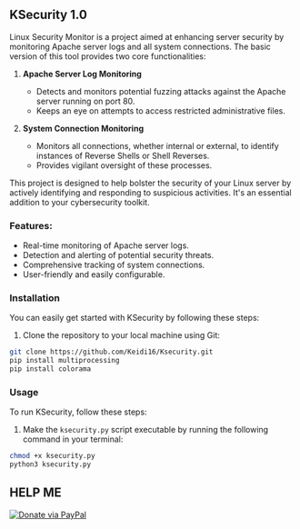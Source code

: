 ## KSecurity 1.0
Linux Security Monitor is a project aimed at enhancing server security by monitoring Apache server logs and all system connections. The basic version of this tool provides two core functionalities:

1. **Apache Server Log Monitoring**
   - Detects and monitors potential fuzzing attacks against the Apache server running on port 80.
   - Keeps an eye on attempts to access restricted administrative files.

2. **System Connection Monitoring**
   - Monitors all connections, whether internal or external, to identify instances of Reverse Shells or Shell Reverses.
   - Provides vigilant oversight of these processes.

This project is designed to help bolster the security of your Linux server by actively identifying and responding to suspicious activities. It's an essential addition to your cybersecurity toolkit.

### Features:
- Real-time monitoring of Apache server logs.
- Detection and alerting of potential security threats.
- Comprehensive tracking of system connections.
- User-friendly and easily configurable.

### Installation

You can easily get started with KSecurity by following these steps:

1. Clone the repository to your local machine using Git:

```bash
git clone https://github.com/Keidi16/Ksecurity.git
pip install multiprocessing
pip install colorama
```
### Usage

To run KSecurity, follow these steps:

1. Make the `ksecurity.py` script executable by running the following command in your terminal:

```bash
chmod +x ksecurity.py
python3 ksecurity.py
```

## HELP ME
[![Donate via PayPal](https://img.shields.io/badge/Donate-PayPal-blue.svg)](https://www.paypal.com/your-paypal-link)

